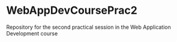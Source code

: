 # WebAppDevCoursePrac2
Repository for the second practical session in the Web Application Development course
